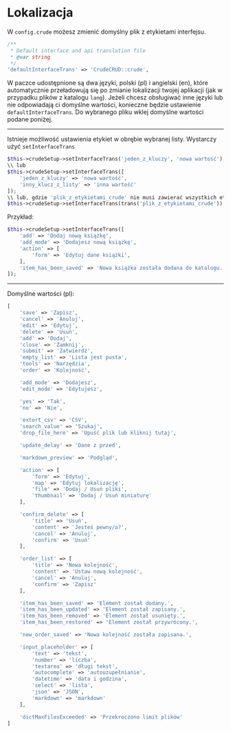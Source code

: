 Lokalizacja
===

W `config.crude` możesz zmienić domyślny plik z etykietami interfejsu.

```php
/**
 * Default interface and api translation file
 * @var string
 */
'defaultInterfaceTrans' => 'CrudeCRUD::crude',
```

W paczce udostępnione są dwa języki, polski (pl) i angielski (en), które automatycznie przeładowują się po zmianie lokalizacji twojej aplikacji (jak w przypadku plików z katalogu `lang`). Jeżeli chcesz obsługiwać inne języki lub nie odpowiadają ci domyślne wartości, konieczne będzie ustawienie `defaultInterfaceTrans`. Do wybranego pliku wklej domyślne wartości podane poniżej.

---

Istnieje możliwość ustawienia etykiet w obrębie wybranej listy. Wystarczy użyć `setInterfaceTrans`

```php
$this->crudeSetup->setInterfaceTrans('jeden_z_kluczy', 'nowa wartość');
\\ lub
$this->crudeSetup->setInterfaceTrans([
    'jeden_z_kluczy' => 'nowa wartość',
    'inny_klucz_z_listy' => 'inna wartość'
]);
\\ lub, gdzie 'plik_z_etykietami_crude' nie musi zawierać wszystkich etykiet
$this->crudeSetup->setInterfaceTrans(trans('plik_z_etykietami_crude'));
```

Przykład:
```php
$this->crudeSetup->setInterfaceTrans([
    'add' => 'Dodaj nową książkę',
    'add_mode' => 'Dodajesz nową książkę',
    'action' => [
        'form' => 'Edytuj dane książki',
    ],
    'item_has_been_saved' => 'Nowa książka została dodana do katalogu.',
]);
```

---

Domyślne wartości (pl):
```php
[
    'save' => 'Zapisz',
    'cancel' => 'Anuluj',
    'edit' => 'Edytuj',
    'delete' => 'Usuń',
    'add' => 'Dodaj',
    'close' => 'Zamknij',
    'submit' => 'Zatwierdź',
    'empty_list' => 'Lista jest pusta',
    'tools' => 'Narzędzia',
    'order' => 'Kolejność',

    'add_mode' => 'Dodajesz',
    'edit_mode' => 'Edytujesz',

    'yes' => 'Tak',
    'no' => 'Nie',

    'extort_csv' => 'CSV',
    'search_value' => 'Szukaj',
    'drop_file_here' => 'Upuść plik lub kliknij tutaj',

    'update_delay' => 'Dane z przed',

    'markdown_preview' => 'Podgląd',

    'action' => [
        'form' => 'Edytuj',
        'map' => 'Edytuj lokalizację',
        'file' => 'Dodaj / Usuń pliki',
        'thumbnail' => 'Dodaj / Usuń miniaturę'
    ],

    'confirm_delete' => [
        'title' => 'Usuń',
        'content' => 'Jesteś pewny/a?',
        'cancel' => 'Anuluj',
        'confirm' => 'Usuń'
    ],

    'order_list' => [
        'title' => 'Nowa kolejność',
        'content' => 'Ustaw nową kolejność',
        'cancel' => 'Anuluj',
        'confirm' => 'Zapisz'
    ],

    'item_has_been_saved' => 'Element został dodany.',
    'item_has_been_updated' => 'Element został zapisany.',
    'item_has_been_removed' => 'Element został usunięty.',
    'item_has_been_restored' => 'Element został przywrócony.',

    'new_order_saved' => 'Nowa kolejność została zapisana.',

    'input_placeholder' => [
        'text' => 'tekst',
        'number' => 'liczba',
        'textarea' => 'długi tekst',
        'autocomplete' => 'autouzupełnianie',
        'datetime' => 'data i godzina',
        'select' => 'lista',
        'json' => 'JSON',
        'markdown' => 'markdown'
    ],

    'dictMaxFilesExceeded' => 'Przekroczono limit plików'
]
```
